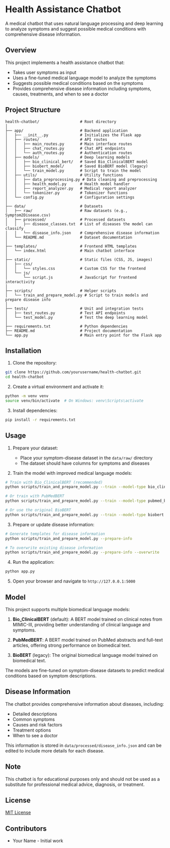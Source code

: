 # Health Assistance Chatbot

A medical chatbot that uses natural language processing and deep learning to analyze symptoms and suggest possible medical conditions with comprehensive disease information.

## Overview

This project implements a health assistance chatbot that:
- Takes user symptoms as input
- Uses a fine-tuned medical language model to analyze the symptoms
- Suggests possible medical conditions based on the symptoms
- Provides comprehensive disease information including symptoms, causes, treatments, and when to see a doctor

## Project Structure

```
health-chatbot/                  # Root directory
│
├── app/                         # Backend application
│   ├── __init__.py              # Initializes the Flask app
│   ├── routes/                  # API routes
│   │   ├── main_routes.py       # Main interface routes
│   │   ├── chat_routes.py       # Chat API endpoints
│   │   └── auth_routes.py       # Authentication routes
│   ├── models/                  # Deep learning models
│   │   ├── bio_clinical_bert/   # Saved Bio_ClinicalBERT model
│   │   ├── biobert_model/       # Saved BioBERT model (legacy)
│   │   └── train_model.py       # Script to train the model
│   ├── utils/                   # Utility functions
│   │   ├── data_preprocessing.py # Data cleaning and preprocessing
│   │   ├── health_model.py      # Health model handler
│   │   ├── report_analyzer.py   # Medical report analyzer
│   │   └── tokenizer.py         # Tokenizer functions
│   └── config.py                # Configuration settings
│
├── data/                        # Datasets
│   ├── raw/                     # Raw datasets (e.g., Symptom2Disease.csv)
│   ├── processed/               # Processed datasets
│   │   ├── disease_classes.txt  # List of diseases the model can classify
│   │   └── disease_info.json    # Comprehensive disease information
│   └── README.md                # Dataset documentation
│
├── templates/                   # Frontend HTML templates
│   └── index.html               # Main chatbot interface
│
├── static/                      # Static files (CSS, JS, images)
│   ├── css/
│   │   └── styles.css           # Custom CSS for the frontend
│   └── js/
│       └── script.js            # JavaScript for frontend interactivity
│
├── scripts/                     # Helper scripts
│   └── train_and_prepare_model.py # Script to train models and prepare disease info
│
├── tests/                       # Unit and integration tests
│   ├── test_routes.py           # Test API endpoints
│   └── test_model.py            # Test the deep learning model
│
├── requirements.txt             # Python dependencies
├── README.md                    # Project documentation
└── app.py                       # Main entry point for the Flask app
```

## Installation

1. Clone the repository:
```bash
git clone https://github.com/yourusername/health-chatbot.git
cd health-chatbot
```

2. Create a virtual environment and activate it:
```bash
python -m venv venv
source venv/bin/activate  # On Windows: venv\Scripts\activate
```

3. Install dependencies:
```bash
pip install -r requirements.txt
```

## Usage

1. Prepare your dataset:
   - Place your symptom-disease dataset in the `data/raw/` directory
   - The dataset should have columns for symptoms and diseases

2. Train the model with improved medical language models:
```bash
# Train with Bio_ClinicalBERT (recommended)
python scripts/train_and_prepare_model.py --train --model-type bio_clinical_bert

# Or train with PubMedBERT
python scripts/train_and_prepare_model.py --train --model-type pubmed_bert

# Or use the original BioBERT
python scripts/train_and_prepare_model.py --train --model-type biobert
```

3. Prepare or update disease information:
```bash
# Generate templates for disease information
python scripts/train_and_prepare_model.py --prepare-info

# To overwrite existing disease information
python scripts/train_and_prepare_model.py --prepare-info --overwrite
```

4. Run the application:
```bash
python app.py
```

5. Open your browser and navigate to `http://127.0.0.1:5000`

## Model

This project supports multiple biomedical language models:

1. **Bio_ClinicalBERT** (default): A BERT model trained on clinical notes from MIMIC-III, providing better understanding of clinical language and symptoms.

2. **PubMedBERT**: A BERT model trained on PubMed abstracts and full-text articles, offering strong performance on biomedical text.

3. **BioBERT** (legacy): The original biomedical language model trained on biomedical text.

The models are fine-tuned on symptom-disease datasets to predict medical conditions based on symptom descriptions.

## Disease Information

The chatbot provides comprehensive information about diseases, including:
- Detailed descriptions
- Common symptoms
- Causes and risk factors
- Treatment options
- When to see a doctor

This information is stored in `data/processed/disease_info.json` and can be edited to include more details for each disease.

## Note

This chatbot is for educational purposes only and should not be used as a substitute for professional medical advice, diagnosis, or treatment.

## License

[MIT License](LICENSE)

## Contributors

- Your Name - Initial work 